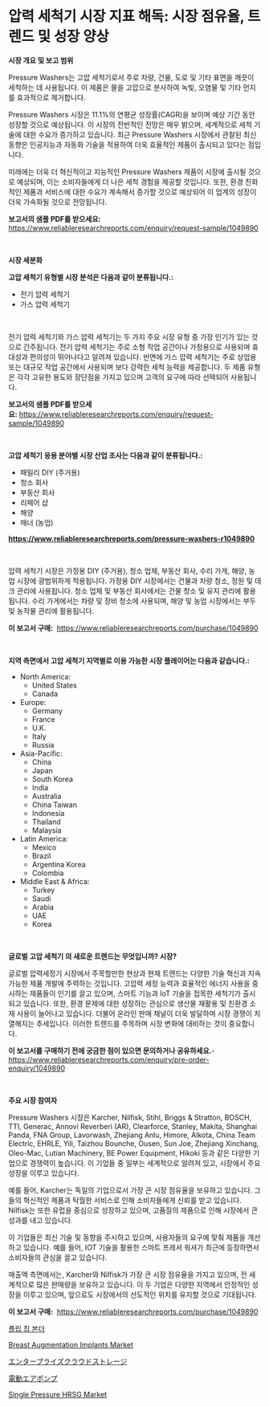 <p><h1>압력 세척기 시장 지표 해독: 시장 점유율, 트렌드 및 성장 양상</h1></p><p><strong>시장 개요 및 보고 범위</strong></p>
<p><p>Pressure Washers는 고압 세척기로서 주로 차량, 건물, 도로 및 기타 표면을 깨끗이 세척하는 데 사용됩니다. 이 제품은 물을 고압으로 분사하여 녹빛, 오염물 및 기타 먼지를 효과적으로 제거합니다.</p><p>Pressure Washers 시장은 11.1%의 연평균 성장률(CAGR)을 보이며 예상 기간 동안 성장할 것으로 예상됩니다. 이 시장의 전반적인 전망은 매우 밝으며, 세계적으로 세척 기술에 대한 수요가 증가하고 있습니다. 최근 Pressure Washers 시장에서 관찰된 최신 동향은 인공지능과 자동화 기술을 적용하여 더욱 효율적인 제품이 출시되고 있다는 점입니다.</p><p>미래에는 더욱 더 혁신적이고 지능적인 Pressure Washers 제품이 시장에 출시될 것으로 예상되며, 이는 소비자들에게 더 나은 세척 경험을 제공할 것입니다. 또한, 환경 친화적인 제품과 서비스에 대한 수요가 계속해서 증가할 것으로 예상되어 이 업계의 성장이 더욱 가속화될 것으로 전망됩니다.</p></p>
<p><strong>보고서의 샘플 PDF를 받으세요:</strong> <a href="https://www.reliableresearchreports.com/enquiry/request-sample/1049890">https://www.reliableresearchreports.com/enquiry/request-sample/1049890</a></p>
<p>&nbsp;</p>
<p><strong>시장 세분화</strong></p>
<p><strong>고압 세척기 유형별 시장 분석은 다음과 같이 분류됩니다.:</strong></p>
<p><ul><li>전기 압력 세척기</li><li>가스 압력 세척기</li></ul></p>
<p>&nbsp;</p>
<p><p>전기 압력 세척기와 가스 압력 세척기는 두 가지 주요 시장 유형 중 가장 인기가 있는 것으로 간주됩니다. 전기 압력 세척기는 주로 소형 작업 공간이나 가정용으로 사용되며 휴대성과 편의성이 뛰어나다고 알려져 있습니다. 반면에 가스 압력 세척기는 주로 상업용 또는 대규모 작업 공간에서 사용되며 보다 강력한 세척 능력을 제공합니다. 두 제품 유형은 각각 고유한 용도와 장단점을 가지고 있으며 고객의 요구에 따라 선택되어 사용됩니다.</p></p>
<p><strong>보고서의 샘플 PDF를 받으세요:</strong>&nbsp;<a href="https://www.reliableresearchreports.com/enquiry/request-sample/1049890">https://www.reliableresearchreports.com/enquiry/request-sample/1049890</a></p>
<p>&nbsp;</p>
<p><strong> 고압 세척기 응용 분야별 시장 산업 조사는 다음과 같이 분류됩니다.:</strong></p>
<p><ul><li>패밀리 DIY (주거용)</li><li>청소 회사</li><li>부동산 회사</li><li>리페어 샵</li><li>해양</li><li>매너 (농업)</li></ul></p>
<p><strong><a href="https://www.reliableresearchreports.com/pressure-washers-r1049890">https://www.reliableresearchreports.com/pressure-washers-r1049890</a></strong></p>
<p>&nbsp;</p>
<p><p>압력 세척기 시장은 가정용 DIY (주거용), 청소 업체, 부동산 회사, 수리 가게, 해양, 농업 시장에 광범위하게 적용됩니다. 가정용 DIY 시장에서는 건물과 차량 청소, 정원 및 데크 관리에 사용됩니다. 청소 업체 및 부동산 회사에서는 건물 청소 및 유지 관리에 활용됩니다. 수리 가게에서는 차량 및 장비 청소에 사용되며, 해양 및 농업 시장에서는 부두 및 농작물 관리에 활용됩니다.</p></p>
<p><strong>이 보고서 구매:</strong>&nbsp; <a href="https://www.reliableresearchreports.com/purchase/1049890">https://www.reliableresearchreports.com/purchase/1049890</a></p>
<p>&nbsp;</p>
<p><strong>지역 측면에서 고압 세척기 지역별로 이용 가능한 시장 플레이어는 다음과 같습니다.:</strong></p>
<p><ul>
    <li>
        North America:
        <ul>
            <li>United States</li>
            <li>Canada</li>
        </ul>
    </li>
    <li>
        Europe:
        <ul>
            <li>Germany</li>
            <li>France</li>
            <li>U.K.</li>
            <li>Italy</li>
            <li>Russia</li>
        </ul>
    </li>
    <li>
        Asia-Pacific:
        <ul>
            <li>China</li>
            <li>Japan</li>
            <li>South Korea</li>
            <li>India</li>
            <li>Australia</li>
            <li>China Taiwan</li>
            <li>Indonesia</li>
            <li>Thailand</li>
            <li>Malaysia</li>
        </ul>
    </li>
    <li>
        Latin America:
        <ul>
            <li>Mexico</li>
            <li>Brazil</li>
            <li>Argentina Korea</li>
            <li>Colombia</li>
        </ul>
    </li>
    <li>
        Middle East & Africa:
        <ul>
            <li>Turkey</li>
            <li>Saudi</li>
            <li>Arabia</li>
            <li>UAE</li>
            <li>Korea</li>
        </ul>
    </li>
    </ul></p>
<p>&nbsp;</p>
<p><strong>글로벌 고압 세척기 의 새로운 트렌드는 무엇입니까? 시장?</strong></p>
<p><p>글로벌 압력세정기 시장에서 주목할만한 현상과 현재 트렌드는 다양한 기술 혁신과 지속 가능한 제품 개발에 주력하는 것입니다. 고압력 세정 능력과 효율적인 에너지 사용을 중시하는 제품들이 인기를 끌고 있으며, 스마트 기능과 IoT 기술을 접목한 세척기가 출시되고 있습니다. 또한, 환경 문제에 대한 성장하는 관심으로 생산물 재활용 및 친환경 소재 사용이 늘어나고 있습니다. 더불어 온라인 판매 채널이 더욱 발달하며 시장 경쟁이 치열해지는 추세입니다. 이러한 트렌드를 주목하며 시장 변화에 대비하는 것이 중요합니다.</p></p>
<p><strong>이 보고서를 구매하기 전에 궁금한 점이 있으면 문의하거나 공유하세요.</strong>- <a href="https://www.reliableresearchreports.com/enquiry/pre-order-enquiry/1049890">https://www.reliableresearchreports.com/enquiry/pre-order-enquiry/1049890</a></p>
<p>&nbsp;</p>
<p><strong>주요 시장 참여자</strong></p>
<p><p>Pressure Washers 시장은 Karcher, Nilfisk, Stihl, Briggs & Stratton, BOSCH, TTI, Generac, Annovi Reverberi (AR), Clearforce, Stanley, Makita, Shanghai Panda, FNA Group, Lavorwash, Zhejiang Anlu, Himore, Alkota, China Team Electric, EHRLE, Yili, Taizhou Bounche, Ousen, Sun Joe, Zhejiang Xinchang, Oleo-Mac, Lutian Machinery, BE Power Equipment, Hikoki 등과 같은 다양한 기업으로 경쟁력이 높습니다. 이 기업들 중 일부는 세계적으로 알려져 있고, 시장에서 주요 성장을 이루고 있습니다.</p><p>예를 들어, Karcher는 독일의 기업으로서 가장 큰 시장 점유율을 보유하고 있습니다. 그들의 혁신적인 제품과 탁월한 서비스로 인해 소비자들에게 신뢰를 받고 있습니다. Nilfisk는 또한 유럽을 중심으로 성장하고 있으며, 고품질의 제품으로 인해 시장에서 큰 성과를 내고 있습니다.</p><p>이 기업들은 최신 기술 및 동향을 주시하고 있으며, 사용자들의 요구에 맞춰 제품을 개선하고 있습니다. 예를 들어, IOT 기술을 활용한 스마트 프레셔 워셔가 최근에 등장하면서 소비자들의 관심을 끌고 있습니다.</p><p>매출액 측면에서는, Karcher와 Nilfisk가 가장 큰 시장 점유율을 가지고 있으며, 전 세계적으로 많은 판매량을 보유하고 있습니다. 이 두 기업은 다양한 지역에서 안정적인 성장을 이루고 있으며, 앞으로도 시장에서의 선도적인 위치를 유지할 것으로 기대됩니다.</p></p>
<p><strong>이 보고서 구매:</strong>&nbsp;&nbsp;<a href="https://www.reliableresearchreports.com/purchase/1049890">https://www.reliableresearchreports.com/purchase/1049890</a></p>
<p><p><a href="https://github.com/PercyHagernes9778/Market-Research-Report-List-1/blob/main/253856329177.md">플립 칩 본더</a></p><p><a href="https://circular-yam-9b9.notion.site/Breast-Augmentation-Implants-Market-The-Key-To-Successful-Business-Strategy-Forecast-Till-2031-e356f8ae72cc48b5b7b77deeb2fd1559">Breast Augmentation Implants Market</a></p><p><a href="https://github.com/ddwcuskozol07187/Market-Research-Report-List-1/blob/main/644147631866.md">エンタープライズクラウドストレージ</a></p><p><a href="https://github.com/xtkhtofdt934839/Market-Research-Report-List-1/blob/main/757261231865.md">電動エアポンプ</a></p><p><a href="https://github.com/josesg55/Market-Research-Report-List-2/blob/main/single-pressure-hrsg-market.md">Single Pressure HRSG Market</a></p></p>
